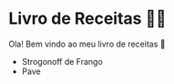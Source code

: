 # Livro de Receitas :man_cook: 

Ola! Bem vindo ao meu livro de receitas :wave: 

- Strogonoff de Frango   
- Pave
